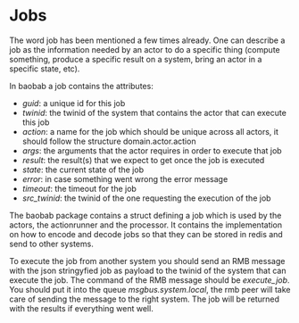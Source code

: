 # Jobs

The word job has been mentioned a few times already. One can describe a job as the information needed by an actor to do a specific thing (compute something, produce a specific result on a system, bring an actor in a specific state, etc).

In baobab a job contains the attributes:
- *guid*: a unique id for this job
- *twinid*: the twinid of the system that contains the actor that can execute this job
- *action*: a name for the job which should be unique across all actors, it should follow the structure domain.actor.action
- *args*: the arguments that the actor requires in order to execute that job
- *result*: the result(s) that we expect to get once the job is executed
- *state*: the current state of the job
- *error*: in case something went wrong the error message
- *timeout*: the timeout for the job
- *src_twinid*: the twinid of the one requesting the execution of the job

The baobab package contains a struct defining a job which is used by the actors, the actionrunner and the processor. It contains the implementation on how to encode and decode jobs so that they can be stored in redis and send to other systems. 

To execute the job from another system you should send an RMB message with the json stringyfied job as payload to the twinid of the system that can execute the job. The command of the RMB message should be *execute_job*. You should put it into the queue *msgbus.system.local*, the rmb peer will take care of sending the message to the right system. The job will be returned with the results if everything went well.